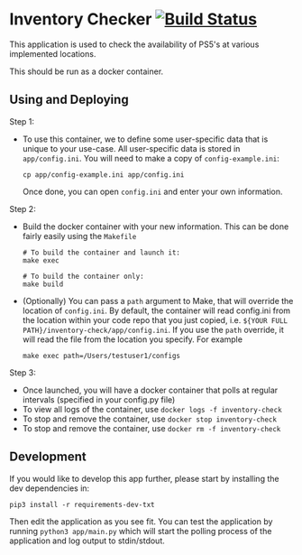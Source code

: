 # Inventory Checker [![Build Status](https://travis-ci.com/josh5276/inventory-check.svg?token=Gf7qU7Wm5qzAUdzc2vtt&branch=master)](https://travis-ci.com/josh5276/inventory-check)
This application is used to check the availability of PS5's at various implemented locations.

This should be run as a docker container.

## Using and Deploying

Step 1:
* To use this container, we to define some user-specific data that is unique to your use-case. All user-specific
  data is stored in `app/config.ini`. You will need to make a copy of `config-example.ini`:
   ```aidl
   cp app/config-example.ini app/config.ini
   ```

  Once done, you can open `config.ini` and enter your own information.

Step 2:
* Build the docker container with your new information. This can be done fairly easily using the `Makefile`
  ```aidl
  # To build the container and launch it:
  make exec
  
  # To build the container only:
  make build
  ```
* (Optionally) You can pass a `path` argument to Make, that will override the location of `config.ini`. By default,
the container will read config.ini from the location within your code repo that you just copied, i.e. 
  `${YOUR FULL PATH}/inventory-check/app/config.ini`. If you use the `path` override, it will read the file 
  from the location you specify. For example
  ```aidl
  make exec path=/Users/testuser1/configs
  ```
  
Step 3:
* Once launched, you will have a docker container that polls at regular intervals (specified in your config.py file)
* To view all logs of the container, use `docker logs -f inventory-check`
* To stop and remove the container, use `docker stop inventory-check`
* To stop and remove the container, use `docker rm -f inventory-check`

## Development
If you would like to develop this app further, please start by installing the dev dependencies in:

`pip3 install -r requirements-dev-txt`

Then edit the application as you see fit. You can test the application by running ```python3 app/main.py```
which will start the polling process of the application and log output to stdin/stdout.